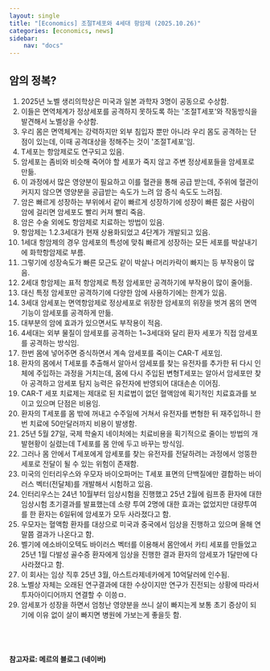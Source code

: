 ```yaml
---
layout: single
title: "[Economics] 조절T세포와 4세대 항암제 (2025.10.26)"
categories: [economics, news]
sidebar:
    nav: "docs"
---
```


## 암의 정복?
1. 2025년 노벨 생리의학상은 미국과 일본 과학자 3명이 공동으로 수상함.
1. 이들은 면역체계가 정상세포를 공격하지 못하도록 하는 '조절T세포'와 작동방식을 발견해서 노벨상을 수상함.
1. 우리 몸은 면역체계는 강력하지만 외부 침입자 뿐만 아니라 우리 몸도 공격하는 단점이 있는데, 이때 공격대상을 정해주는 것이 '조절T세포'임.
1. T세포는 항암제로도 연구되고 있음.
1. 암세포는 좀비와 비슷해 죽어야 할 세포가 죽지 않고 주변 정상세포들을 암세포로 만듦.
1. 이 과정에서 많은 영양분이 필요하고 이를 혈관을 통해 공급 받는데, 주위에 혈관이 커지지 않으면 영양분을 공급받는 속도가 느려 암 증식 속도도 느려짐.
1. 암은 빠르게 성장하는 부위에서 같이 빠르게 성장하기에 성장이 빠른 젊은 사람이 암에 걸리면 암세포도 빨리 커져 빨리 죽음.
1. 암은 수술 외에도 항암제로 치료하는 방법이 있음.
1. 항암제는 1.2.3세대가 현재 상용화되었고 4단계가 개발되고 있음.
1. 1세대 항암제의 경우 암세포의 특성에 맞춰 빠르게 성장하는 모든 세포를 박살내기에 화학항암제로 부름.
1. 그렇기에 성장속도가 빠른 모근도 같이 박살나 머리카락이 빠지는 등 부작용이 많음.
1. 2세대 항암제는 표적 항암제로 특정 암세포만 공격하기에 부작용이 많이 줄어듦.
1. 대신 특정 암세포만 공격하기에 다양한 암에 사용하기에는 한계가 있음.
1. 3세대 암세포는 면역항암제로 정상세포로 위장한 암세포의 위장을 벗겨 몸의 면역기능이 암세포를 공격하게 만듦.
1. 대부분의 암에 효과가 있으면서도 부작용이 적음.
1. 4세대는 외부 물질이 암세포를 공격하는 1~3세대와 달리 환자 세포가 직접 암세포를 공격하는 방식임.
1. 한번 몸에 넣어주면 증식하면서 계속 암세포를 죽이는 CAR-T 세포임.
1. 환자의 몸에서 T세포를 추출해서 알아서 암세포를 찾는 유전자를 추가한 뒤 다시 인체에 주입하는 과정을 거치는데, 몸에 다시 주입된 변형T세포는 알아서 암세포만 찾아 공격하고 암세포 탐지 능력은 유전자에 반영되어 대대손손 이어짐.
1. CAR-T 세포 치료제는 제대로 된 치료법이 없던 혈액암에 획기적인 치료효과를 보이고 있으며 단점은 비용임.
1. 환자의 T세포를 몸 밖에 꺼내고 수주일에 거쳐서 유전자를 변형한 뒤 재주입하니 한번 치료에 50만달러까지 비용이 발생함.
1. 25년 5월 27일, 국제 학술지 네이처에는 치료비용을 획기적으로 줄이는 방법의 개발현황이 실렸는데 T세포를 몸 안에 두고 바꾸는 방식임.
1. 그러나 몸 안에서 T세포에게 암세포를 찾는 유전자를 전달하려는 과정에서 엉뚱한 세포로 전달이 될 수 있는 위험이 존재함.
1. 미국의 인터리우스와 우모자 바이오파머는 T세포 표면의 단백질에만 결합하는 바이러스 벡터(전달체)를 개발해서 시험하고 있음.
1. 인터리우스는 24년 10월부터 임상시험을 진행했고 25년 2월에 림프종 환자에 대한 임상시험 초기결과를 발표했는데 소량 투여 2명에 대한 효과는 없었지만 대량투여를 한 환자는 6일뒤에 암세포가 모두 사라졌다고 함.
1. 우모자는 혈액함 환자를 대상으로 미국과 중국에서 임상을 진행하고 있으며 올해 연말쯤 결과가 나온다고 함.
1. 벨기에 에소바이오텍도 바이러스 벡터를 이용해서 몸안에서 카티 세포를 만들었고 25년 1월 다발성 골수증 환자에게 임상을 진행한 결과 환자의 암세포가 1달만에 다 사라졌다고 함.
1. 이 회사는 임상 직후 25년 3월, 아스트라제네카에게 10억달러에 인수됨.
1. 노벨상 자체는 오래된 연구결과에 대한 수상이지만 연구가 진전되는 상황에 따라서 투자아이디어까지 연결할 수 이씅ㅁ.
1. 암세포가 성장을 하면서 엄청난 영양분을 쓰니 살이 빠지는게 보통 초기 증상이 되기에 이유 없이 살이 빠지면 병원에 가보는게 좋을듯 함.



<br/>
<br/>

#### 참고자료: 메르의 블로그 (네이버)
